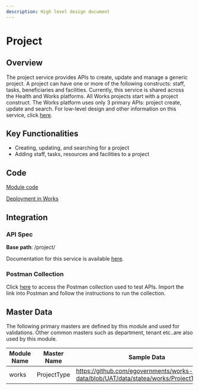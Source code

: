 ```yaml
---
description: High level design document
---
```


# Project

## Overview

The project service provides APIs to create, update and manage a generic project. A project can have one or more of the following constructs: staff, tasks, beneficiaries and facilities. Currently, this service is shared across the Health and Works platforms. All Works projects start with a project construct. The Works platform uses only 3 primary APIs: project create, update and search. For low-level design and other information on this service, click [here](https://app.gitbook.com/s/j7fNh51k98E3IpNor4eY/platform/architecture/low-level-design/services/project).&#x20;

## Key Functionalities

* Creating, updating, and searching for a project
* Adding staff, tasks, resources and facilities to a project

## Code

[Module code](https://github.com/egovernments/health-campaign-services/tree/master/health-services/project)

[Deployment in Works](https://github.com/egovernments/DIGIT-DevOps/tree/digit-works/deploy-as-code/helm/charts/digit-works/backend/project)

## Integration

### API Spec

**Base path**: /project/

Documentation for this service is available [here](https://health.digit.org/platform/low-level-design/services/project).&#x20;

### Postman Collection

Click [here](https://raw.githubusercontent.com/egovernments/DIGIT-Works/develop/backend/project-management-system/src/main/resources/Project%20Management%20System.postman\_collection.json) to access the Postman collection used to test APIs. Import the link into Postman and follow the instructions to run the collection.&#x20;

## Master Data&#x20;

The following primary masters are defined by this module and used for validations. Other common masters such as department, tenant etc..are also used by this module.&#x20;

<table><thead><tr><th width="152.66666666666669">Module Name</th><th width="139">Master Name</th><th>Sample Data</th></tr></thead><tbody><tr><td>works</td><td>ProjectType</td><td><a href="https://github.com/egovernments/works-mdms-data/blob/UAT/data/statea/works/ProjectType.json">https://github.com/egovernments/works-mdms-data/blob/UAT/data/statea/works/ProjectType.json</a></td></tr></tbody></table>

